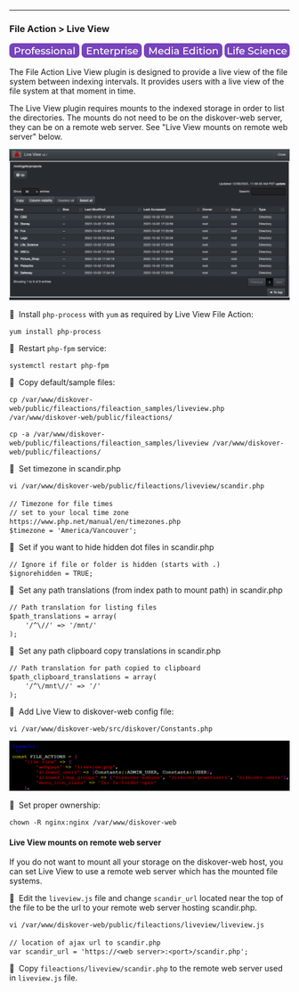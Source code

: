 ___
### File Action > Live View 

![Image: Professional Edition Label](images/button_edition_professional.png)&nbsp;![Image: Enterprise Edition Label](images/button_edition_enterprise.png)&nbsp;![Image: AJA Diskover Media Edition Label](images/button_edition_media.png)&nbsp;![Image: Life Science Edition Label](images/button_edition_life_science.png)

The File Action Live View plugin is designed to provide a live view of the file system between indexing intervals. It provides users with a live view of the file system at that moment in time.

The Live View plugin requires mounts to the indexed storage in order to list the directories. The mounts do not need to be on the diskover-web server, they can be on a remote web server. See "Live View mounts on remote web server" below.


![Image: File Sequences Results](images/image_plugins_file_action_live_view_in_ui.png)

🔴 &nbsp;Install `php-process` with `yum` as required by Live View File Action:
```
yum install php-process

```

🔴 &nbsp;Restart `php-fpm` service:
```
systemctl restart php-fpm
```

🔴 &nbsp;Copy default/sample files:
```
cp /var/www/diskover-web/public/fileactions/fileaction_samples/liveview.php /var/www/diskover-web/public/fileactions/
```
```
cp -a /var/www/diskover-web/public/fileactions/fileaction_samples/liveview /var/www/diskover-web/public/fileactions/
```

🔴 &nbsp;Set timezone in scandir.php
```
vi /var/www/diskover-web/public/fileactions/liveview/scandir.php

// Timezone for file times
// set to your local time zone https://www.php.net/manual/en/timezones.php
$timezone = 'America/Vancouver';
```

🔴 &nbsp;Set if you want to hide hidden dot files in scandir.php
```
// Ignore if file or folder is hidden (starts with .)
$ignorehidden = TRUE;
```

🔴 &nbsp;Set any path translations (from index path to mount path) in scandir.php
```
// Path translation for listing files
$path_translations = array(
    '/^\//' => '/mnt/'
);
```

🔴 &nbsp;Set any path clipboard copy translations in scandir.php
```
// Path translation for path copied to clipboard
$path_clipboard_translations = array(
    '/^\/mnt\//' => '/'
);
```


🔴 &nbsp;Add Live View to diskover-web config file:
```
vi /var/www/diskover-web/src/diskover/Constants.php
```

![Image: File Sequences Results](images/image_plugins_file_action_live_view_config.png)


🔴 &nbsp;Set proper ownership:
```
chown -R nginx:nginx /var/www/diskover-web
```

#### Live View mounts on remote web server

If you do not want to mount all your storage on the diskover-web host, you can set Live View to use a remote web server which has the mounted file systems.

🔴 &nbsp;Edit the `liveview.js` file and change `scandir_url` located near the top of the file to be the url to your remote web server hosting scandir.php.
```
vi /var/www/diskover-web/public/fileactions/liveview/liveview.js

// location of ajax url to scandir.php
var scandir_url = 'https://<web server>:<port>/scandir.php';
```

🔴 &nbsp;Copy `fileactions/liveview/scandir.php` to the remote web server used in `liveview.js` file.
